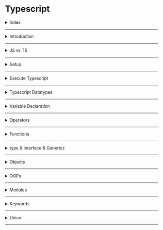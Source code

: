# Typescript 

<details>
<summary>Index</summary>

## Index
* Introduction
* JS vs TS
* Setup
* Execute Typescript
* Typescript Datatypes
* Variable Declaration
* Operators
* Functions
* type & interface & Generics
* Objects
* Keywords
* Union
* OOPs
</details>

---

<details>
<summary>Introduction</summary>

## Introduction
* Typescript is a statically typed language.
* Typescript is a superset of Javascript.
* TypeScript includes all features of JavaScript and adds extra features on top.
* TypeScript checks for errors in your code before you run it.
* It verifies that variables and functions have the correct types.
* Typescript is a development tool. if you want to run, you need to convert `TS` into `JS`.
* `Typescript = Type + Javascript`

![Typescript](./Assets/01-introduction/01-typescript.png)

* Compilation is the process of converting code written in a high-level programming language (like TypeScript) into a lower-level language (like JavaScript) that a computer can execute.

![Compile Error](./Assets/01-introduction/02-compile-error.png)

### Type Safety

```ts 
let age: number = 20;
// age = "twenty";  // Error

age = 27;  // No Error
console.log(age); // 27

// console.log(age.toUpperCase()); // Error
```

### Validation

```js
// Javascript 

function addTwo(num){
    if (typeof(num) === number){
        return num+2
    }

    return null;
}

addTwo(5);
```

```ts
// Typescript

function addTwo(num:number){
    return num+2
}

addTwo(5);
```


</details>

---

<details>
<summary>JS vs TS</summary>

## JS vs TS
* JS -> Javascript is a Dynamically Types Language
* TS -> Typescript is a Statically Typed Language

### Javascript
```js
// Javascript

/* -----> variable declaration & re-assignment <----- */ 

let a = 10;
a = 20;
a = "twenty";
a = true;
a = ["Apple", "Banana"];
a = {name:"praveen", age:28};
a = function(){}
a = null;

/* -----> Function Declaration <----- */ 

function user(name, age){
    console.log(name, age);
}

user("praveen", 28);  // praveen 28
user(28, "praveen");  // 28 praveen
user("praveen");  // praveen undefined
user(28);  // 28 undefined
```

### Typescript
```ts
// Typescript 

/* -----> variable declaration & re-assignment <----- */ 

let a:number = 10
a = 20 // No Error

a = "twenty"  // Error
a = true  // Error
a = ["Apple", "Banana"]  // Error
a = function(){}  // Error
a = null  // Error


/* -----> Function Declaration <----- */ 
function user(name:string, age:number):void{
    console.log(name, age)
}

user("praveen", 28)  // praveen 28
user(28, "praveen")  // Error
user("praveen")  // Error
user(28)  // Error
```
</details>

---

<details>
<summary>Setup</summary>

## Setup
1. Install node
2. `npm install -g typescript`
3. convert __TS__ to __JS__ by using TSC (typescript compiler)
   * Example : `tsc index.ts`
4. Run converted `JS` file
    * Example : `node index.js`

### Version Checking 
![Version Checking](./Assets/02-setup/01-version-checking.png)

### Run The Typescript file
* Run the TS file with third-party package
* `npm install ts-node`
* Run TS file -> `ts-node index.ts`

### Realtime Project Setup
1. Install Node
2. `npm init -y` Setup Node Environment -> Create package.json file
3. create `index.html`
4. create two folders :
    * __src__ : development
    * __dist__ : production
5. `tsc --init` create __tsconfig.json__ file
6. create `index.ts` file in src folder
7. modify __tsconfig.json__ file -> __"ourDir":"./dist"__ for tell dist folder path
8. Run the Application on watch mode -> `tsc -w`
   * It automatically generates `JS` file of `TS` in dist folder when changes in __TS__ files.
9. Link generated `JS` file in dist folder to `index.html`
10. Start the Application (index.html) on live-server using __vscode extension live server__.
11. `git init`  && `.gitignore` for untrack the node_modules 
12. Optional -> use third-party-package 
    * `npm install lite-server`
    * Opens the app in the browser and refreshes it when HTML or JavaScript changes.
    * Start : `lite-server` 
13. `npm start` -> start the application

</details>

---

<details>
<summary>Execute Typescript</summary>

## Execute Typescript
1. Create a file with `.ts` extension -> `index.ts`
2. Write Typescript code in the file
3. Compile the Typescript code using `tsc` command -> `tsc index.ts`
4. Run the generated JavaScript file using `node` command -> `node index.js`

![tsc](./Assets/03-execute-typescript/02-tsc.png)

![Execute Typescript](./Assets/03-execute-typescript/01-execute-typescript.png)

</details>

---

<details>
<summary>Typescript Datatypes</summary>

## Typescript Datatypes

![Typescript Types](./Assets/04-datatypes/01-datatypes.png)

</details>

---

<details>
<summary>Variable Declaration</summary>

## Variable Declaration
* use camelCase for variable
* Example : __myName__

### Syntax
* `let variableName:type = value`

### Example
```ts 
let age: number = 20;
// age = "twenty";  // Error

age = 27;  // No Error
console.log(age); // 27
```
### Datatypes
* string
* number
* boolean
* null
* undefined
* any

```ts 
// String
let myName: string = "Ande Praveen";

// number 
let myAge: number = 28;

// boolean
let isMale: boolean = true;

// null 
let test: null = null;

// undefined 
let abc: undefined = undefined;

// any -> we can assign anything like Javascript -> avoid the type checking
let a: any = "Text";
a = 10;
a = true;
a = null;
a = {};
```

</details>

---

<details>
<summary>Operators</summary>

## Operators
1. Arithmetic -> `+, -, *, /, %`
2. Shorthand math -> `+=, -=, *=, /=`
3. Increment/ Decrement -> `++, --`
4. Conditional -> `< , >, <= , >=, !==`
5. Logical -> `&&, ||, !`
6. Ternary -> `?:`

### Example
```ts
let val1:number = 10
let val2:number = 20

let sum:number = val1 + val2
console.log(sum) // 30

sum = 10 + "twenty" // Error
```

</details>

---

<details>
<summary>Functions</summary>

## Functions
* Function Declaration
* Function with Multiple Arguments
* Function declaration with Default Values

```ts
// Function Declaration
function square(num:number){
    return num*num
}

// const twoSquare = square("two") // Error -> Argument Type
square(2); // 4  ->  send only number argument
```

```ts
// Function with Multiple Arguments
function signUp(name:string, email:string, age:number){
    console.log(name, email, age)
}

// signUp("praveen", 27, "praveen@example.com") // follow the argument type and order also
signUp("praveen", "praveen@example.com", 27)  // OK
```

```ts
// Function declaration with Default Values
function logIn(name:string, email:string, isPaid:boolean=false){
    console.log(name, email, isPaid)
}
logIn("praveen", "praveen@example.com", true)  // OK
logIn("praveen", "praveen@example.com")  // OK
```


### return type
```ts
function isPositive(num:number):boolean{
    if (num > 0){
        return true
    }
    return false   
}

const result:boolean = isPositive(10)
```

### return void
Indicates that a function does not return any value.
```ts
function greet(name: string): void {
    console.log(`Hello, ${name}!`);
}
```

### never return
```ts
// Some functions never returns a value
function handleError(err:string):never{
    throw new Error(err);
}
```

### Iteration
```ts
const numList2 = ["one", "two", "three", 4]
const output2 = numList2.map((num:string | number) => num)
```

</details>

---

<details>
<summary>type & interface & Generics</summary>

### type & interface & Generics

### type
In TypeScript, a type is a way to describe the shape and structure of data. Types help ensure that the data you work with matches the expected format, which helps prevent errors.

```ts
// variable
let name: string = "Praveen";
```

```ts

type ID = number | string;

type User = {
  id: ID;
  name: string;
};

```

```ts
// Object
type User = {
    name: string
    email:string
    age:number
}

const user:User = {
  name:"Praveen",
  email:"praveen@example.com",
  age:28
}

console.log(user)
```

### interface
Interfaces are similar to types but are used to define the structure of an object. They are often used to define the shape of a class or an object and can be extended.

```ts
// Object Shape
interface Person {
  name: string;
  age: number;
}

let person: Person = {
  name: "Praveen",
  age: 28
};


// Extending Interfaces

interface Employee extends Person {
  employeeId: number;
}

let employee: Employee = {
  name: "Praveen",
  age: 28,
  employeeId: 1234
};
```

```ts
// Object Shape
interface Person {
  name: string;
  age: number;
}

// Open-Interface
interface Person{
    employeeId:number
}

let employee: Person = {
  name: "Praveen",
  age: 28,
  employeeId: 1234
};

```

### Generics
* Generics provide a way to create reusable and flexible components. They allow you to define a component or function that can work with different types without sacrificing type safety.
*  Instead of specifying a specific data type (like int or string), you use a placeholder (often called a type parameter) that can be replaced with any type when you use the generic.
```ts
function identity<T>(arg: T): T {
  return arg;
}

let result1 = identity<string>("Hello");
let result2 = identity<number>(123);

```

```ts
class Box<T> {
  content: T;

  constructor(content: T) {
    this.content = content;
  }

  getContent(): T {
    return this.content;
  }
}

let stringBox = new Box<string>("A string");
let numberBox = new Box<number>(100);

```

</details>

---

<details>
<summary>Objects</summary>

## Objects

```ts
// Nested Object 

interface Address {
    street: string;
    city: string;
    state: string;
    country: string;
}


interface Student {
    name: string;
    age: number;
    course: string;
    address: Address
}
let student: Student = {
    name: "Arjun Reddy",
    age: 25,
    course: "MBBS",
    address: {
        street: "Jubilee hills",
        city: "Hyderabad",
        state: "Telangana",
        country: "India"

    }
}

console.log(student)
```
</details>

---

<details>
<summary>OOPs</summary>

## OOPs
 **OOPs** stands for **Object Oriented Programming** language


```ts 
// Classes Objects

class Mobile {
    /*
    private 
    public 
    protected
    */
    //  private Property and only accessible within class 'Mobile'
    private brand: string;
    private color: string;
    private price: number;

    constructor(brand: string, color: string, price: number) {
        this.brand = brand;
        this.color = color;
        this.price = price;
    }
}


let mobile = new Mobile("Apple", "Red", 35000)
console.log(mobile)
// console.log(mobile.brand)  // Property 'brand' is private and only accessible within class 'Mobile'
```

```ts 
// Classes Objects

class Mobile {
    private brand: string;
    private color: string;
    private price: number;

    constructor(brand: string, color: string, price: number) {
        this.brand = brand;
        this.color = color;
        this.price = price;
    }

    // getter - setter 
    public getBrand(): string {
        return this.brand;
    }

    public setPrice(newPrice: number): void {
        this.price = newPrice
    }

    public getPrice(): number {
        return this.price;
    }
}


let mobile = new Mobile("Apple", "Red", 35000)
console.log(mobile.getBrand())  // Apple

console.log(mobile.getPrice());  // 35000 
mobile.setPrice(1000);
console.log(mobile.getPrice());  // 1000

```

### Inheritance
```ts 
// Inheritance

/*
    Inheritance
    Child inherits the properties and methods of Parent.
    -> re-usability, extends
    
*/

class BasicCalc {
    public result: number;

    constructor() {
        this.result = 0;
    }

    public add(a: number, b: number): void {
        this.result = a + b;
        console.log(this.result)
    }

    public sub(a: number, b: number): void {
        this.result = a - b;
        console.log(this.result)
    }
}


let basicCalc: BasicCalc = new BasicCalc();
basicCalc.add(10, 20); // 30
basicCalc.sub(10, 20); // -10


class AdvCalc extends BasicCalc {
    constructor() {
        super();  // parent class constructor
    }

    // Extending Functionality
    public mul(a: number, b: number): void {
        this.result = a * b;
        console.log(this.result)
    }

    // Method Overriding
    public sub(a: number, b: number): void {
        this.result = a - b - b;
        console.log(this.result)
    }
}


let advCalc = new AdvCalc()
advCalc.mul(10, 20);  // 200

advCalc.add(10, 20); //30
advCalc.sub(40, 10);  // 20

```

### Inheritance 

```ts 
// Interfaces

interface IStudent {
    firstName: string;
    lastName: string;
    age: number;
    course: string;

    fullName: () => string;
    biography: () => void;
}


class Student implements IStudent {
    firstName: string;
    lastName: string;
    age: number;
    course: string;

    constructor(firstName: string, lastName: string, age: number, course: string) {
        this.firstName = firstName;
        this.lastName = lastName;
        this.age = age;
        this.course = course;
    }

    public fullName(): string {
        return `${this.firstName} ${this.lastName}`;
    }

    public biography(): void {
        let bio: string = `
            Full NAME : ${this.fullName()}
            AGE : ${this.age}
            COURSE : ${this.course}
    `;

        console.log(bio)
    }

}



let student = new Student("Arjun", "Reddy", 26, "MBBS");
student.biography(); 
```


### Implements
When a class implements an interface, it promises to include all the things listed in that interface.
```ts
interface TakePhoto {
    cameraMode: string;
    filter: string;
    burst: number;
}

interface Story {
    createStory(): void;
}


class Instagram implements TakePhoto, Story {
    constructor(
        public cameraMode: string,
        public filter: string,
        public burst: number
    ) {}

    createStory(): void {
        console.log("story was created");
    }
}

```

</details>

---

<details>
<summary>Modules</summary>

## Modules 

```ts App.ts 
// Modules 

/*
import / export
*/

import { Student } from "./Student";

let student = new Student("Arjun", "Reddy", 26, "MBBS");
student.biography(); 
```

```ts IStudent.ts 
export interface IStudent {
    firstName: string;
    lastName: string;
    age: number;
    course: string;

    fullName: () => string;
    biography: () => void;
}
```

```ts Student.ts 
import { IStudent } from "./IStudent";


export class Student implements IStudent {
    firstName: string;
    lastName: string;
    age: number;
    course: string;

    constructor(firstName: string, lastName: string, age: number, course: string) {
        this.firstName = firstName;
        this.lastName = lastName;
        this.age = age;
        this.course = course;
    }

    public fullName(): string {
        return `${this.firstName} ${this.lastName}`;
    }

    public biography(): void {
        let bio: string = `
            Full NAME : ${this.fullName()}
            AGE : ${this.age}
            COURSE : ${this.course}
    `;

        console.log(bio)
    }
}
```
</details>

---

<details>
<summary>Keywords</summary>

## Keywords
* Accessability Keywords

### Accessability Keywords
* readonly
* optional
* public
* private
* protected

</details>

--- 

<details>
<summary>Union</summary>

## Union
* Pipe Symbol -> | 

</details>

---